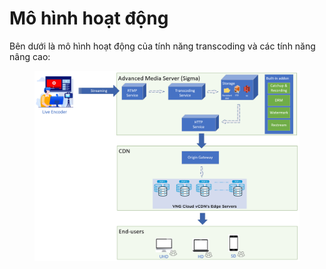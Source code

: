 # Mô hình hoạt động

Bên dưới là mô hình hoạt động của tính năng transcoding và các tính năng nâng cao:

<figure><img src="../../../.gitbook/assets/image (13) (1) (1) (1) (1) (1) (1) (1) (1) (1) (1).png" alt=""><figcaption></figcaption></figure>
